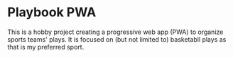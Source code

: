 # Playbook PWA

This is a hobby project creating a progressive web app (PWA) to organize sports teams' plays. It is focused on (but not limited to) basketabll plays as that is my preferred sport.

